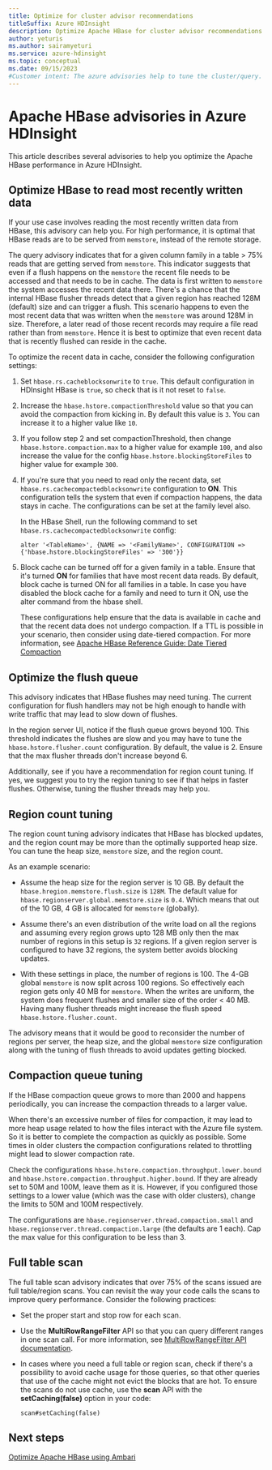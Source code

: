 ```yaml
---
title: Optimize for cluster advisor recommendations
titleSuffix: Azure HDInsight
description: Optimize Apache HBase for cluster advisor recommendations in Azure HDInsight.
author: yeturis
ms.author: sairamyeturi
ms.service: azure-hdinsight
ms.topic: conceptual
ms.date: 09/15/2023
#Customer intent: The azure advisories help to tune the cluster/query. This doc gives a much deeper understanding of the various advisories including the recommended configuration tunings.
---
```

# Apache HBase advisories in Azure HDInsight

This article describes several advisories to help you optimize the Apache HBase performance in Azure HDInsight. 

## Optimize HBase to read most recently written data

If your use case involves reading the most recently written data from HBase, this advisory can help you. For high performance, it is optimal that HBase reads are to be served from `memstore`, instead of the remote storage.

The query advisory indicates that for a given column family in a table > 75% reads that are getting served from `memstore`. This indicator suggests that even if a flush happens on the `memstore` the recent file needs to be accessed and that needs to be in cache. The data is first written to `memstore` the system accesses the recent data there. There's a chance that the internal HBase flusher threads detect that a given region has reached 128M (default) size and can trigger a flush. This scenario happens to even the most recent data that was written when the `memstore` was around 128M in size. Therefore, a later read of those recent records may require a file read rather than from `memstore`. Hence it is best to optimize that even recent data that is recently flushed can reside in the cache.

To optimize the recent data in cache, consider the following configuration settings:

1. Set `hbase.rs.cacheblocksonwrite` to `true`. This default configuration in HDInsight HBase is `true`, so check that is it not reset to `false`.

2. Increase the `hbase.hstore.compactionThreshold` value so that you can avoid the compaction from kicking in. By default this value is `3`. You can increase it to a higher value like `10`.

3. If you follow step 2 and set compactionThreshold, then change `hbase.hstore.compaction.max` to a higher value for example `100`, and also increase the value for the config `hbase.hstore.blockingStoreFiles` to higher value for example `300`.

4. If you're sure that you need to read only the recent data, set `hbase.rs.cachecompactedblocksonwrite` configuration to **ON**. This configuration tells the system that even if compaction happens, the data stays in cache. The configurations can be set at the family level also. 

   In the HBase Shell, run the following command to set `hbase.rs.cachecompactedblocksonwrite` config:
   
   ```
   alter '<TableName>', {NAME => '<FamilyName>', CONFIGURATION => {'hbase.hstore.blockingStoreFiles' => '300'}}
   ```

5. Block cache can be turned off for a given family in a table. Ensure that it's turned **ON** for families that have most recent data reads. By default, block cache is turned ON for all families in a table. In case you have disabled the block cache for a family and need to turn it ON, use the alter command from the hbase shell.

   These configurations help ensure that the data is available in cache and that the recent data does not undergo compaction. If a TTL is possible in your scenario, then consider using date-tiered compaction. For more information, see [Apache HBase Reference Guide: Date Tiered Compaction](https://hbase.apache.org/book.html#ops.date.tiered)  

## Optimize the flush queue

This advisory indicates that HBase flushes may need tuning. The current configuration for flush handlers may not be high enough to handle with write traffic that may lead to slow down of flushes.

In the region server UI, notice if the flush queue grows beyond 100. This threshold indicates the flushes are slow and you may have to tune the   `hbase.hstore.flusher.count` configuration. By default, the value is 2. Ensure that the max flusher threads don't increase beyond 6.

Additionally, see if you have a recommendation for region count tuning. If yes, we suggest you to try the region tuning to see if that helps in faster flushes. Otherwise, tuning the flusher threads may help you.

## Region count tuning

The region count tuning advisory indicates that HBase has blocked updates, and the region count may be more than the optimally supported heap size. You can tune the heap size, `memstore` size, and the region count.

As an example scenario:

- Assume the heap size for the region server is 10 GB. By default the `hbase.hregion.memstore.flush.size` is `128M`. The default value for `hbase.regionserver.global.memstore.size` is `0.4`. Which means that out of the 10 GB, 4 GB is allocated for `memstore` (globally).

- Assume there's an even distribution of the write load on all the regions and assuming every region grows upto 128 MB only then the max number of regions in this setup is `32` regions. If a given region server is configured to have 32 regions, the system better avoids blocking updates.

- With these settings in place, the number of regions is 100. The 4-GB global `memstore` is now split across 100 regions. So effectively each region gets only 40 MB for `memstore`. When the writes are uniform, the system does frequent flushes and smaller size of the order < 40 MB. Having many flusher threads might increase the flush speed `hbase.hstore.flusher.count`.

The advisory means that it would be good to reconsider the number of regions per server, the heap size, and the global `memstore` size configuration along with the tuning of flush threads to avoid updates getting blocked.

## Compaction queue tuning

If the HBase compaction queue grows to more than 2000 and happens periodically, you can increase the compaction threads to a larger value.

When there's an excessive number of files for compaction, it may lead to more heap usage related to how the files interact with the Azure file system. So it is better to complete the compaction as quickly as possible. Some times in older clusters the compaction configurations related to throttling might lead to slower compaction rate.

Check the configurations `hbase.hstore.compaction.throughput.lower.bound` and `hbase.hstore.compaction.throughput.higher.bound`. If they are already set to 50M and 100M, leave them as it is. However, if you configured those settings to a lower value (which was the case with older clusters), change the limits to 50M and 100M respectively.

The configurations are `hbase.regionserver.thread.compaction.small` and `hbase.regionserver.thread.compaction.large` (the defaults are 1 each).
Cap the max value for this configuration to be less than 3.

## Full table scan

The full table scan advisory indicates that over 75% of the scans issued are full table/region scans. You can revisit the way your code calls the scans to improve query performance. Consider the following practices:

* Set the proper start and stop row for each scan.

* Use the **MultiRowRangeFilter** API so that you can query different ranges in one scan call. For more information, see [MultiRowRangeFilter API documentation](https://hbase.apache.org/2.1/apidocs/org/apache/hadoop/hbase/filter/MultiRowRangeFilter.html).

* In cases where you need a full table or region scan, check if there's a possibility to avoid cache usage for those queries, so that other queries that use of the cache might not evict the blocks that are hot. To ensure the scans do not use cache, use the **scan** API with the **setCaching(false)** option in your code: 

   ```
   scan#setCaching(false)
   ```
   
## Next steps

[Optimize Apache HBase using Ambari](../optimize-hbase-ambari.md)
